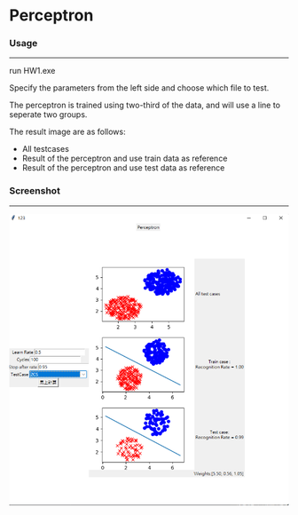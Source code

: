 # Perceptron

### Usage
-------
run HW1.exe

Specify the parameters from the left side and choose which file to test.

The perceptron is trained using two-third of the data, and will use a line to seperate two groups.

The result image are as follows:
- All testcases
- Result of the perceptron and use train data as reference
- Result of the perceptron and use test data as reference

### Screenshot
-------
![screenshot](./screenshot.png)
